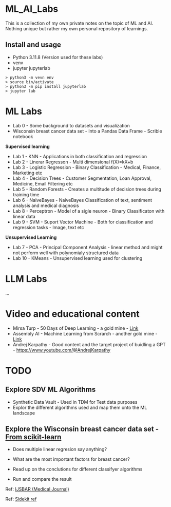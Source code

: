 # ML_AI_Labs
This is a collection of my own private notes on the topic of ML and AI. Nothing unique but rather my own personal repository of learnings.

## Install and usage

-	Python 3.11.8 (Version used for these labs)
-	venv
-	jupyter jupyterlab

```
> python3 -m vevn env
> source bin/activate
> python3 -m pip install jupyterlab
> jupyter lab
```

# ML Labs
- Lab 0 - Some background to datasets and visualization
- Wisconsin breast cancer data set - Into a Pandas Data Frame - Scrible notebook

**Supervised learning**
- Lab 1 - KNN - Applications in both classification and regression
- Lab 2 - Linerar Regresson - Multi dimensional f(X)=kX+b
- Lab 3 - Logistic Regression - Binary Classification - Medical, Finance, Marketing etc
- Lab 4 - Decision Trees - Customer Segmentation, Loan Approval, Medicine, Email Filtering etc
- Lab 5 - Random Forests - Creates a multitude of decision trees during training time
- Lab 6 - NaiveBayes - NaiveBayes Classification of text, sentiment analysis and medical diagnosis
- Lab 8 - Perceptron - Model of a sigle neuron - Binary Classificaton with linear data 
- Lab 9 - SVM - Suport Vector Machine - Both for classification and regression tasks - Image, text etc

**Unsupervised Learning**
- Lab 7 - PCA - Principal Component Analysis - linear method and might not perform well with polynomialy structured data
- Lab 10 - KMeans - Unsupervised learning used for clustering


# LLM Labs
...


# Video and educational content
- Mirsa Turp - 50 Days of Deep Learning - a gold mine - [Link](https://www.youtube.com/@misraturp/videos)
- Assembly AI - Machine Learning from Scrarch - another gold mine - [Link](https://www.youtube.com/playlist?list=PLcWfeUsAys2k_xub3mHks85sBHZvg24Jd)
- Andrej Karpathy - Good content and the target project of buidling a GPT - https://www.youtube.com/@AndrejKarpathy

# TODO

## Explore SDV ML Algorithms
- Synthetic Data Vault - Used in TDM for Test data purposes
- Explor the different algorithms used and map them onto the ML landscape

## Explore the Wisconsin breast cancer data set -  [From scikit-learn](https://scikit-learn.org/stable/)
- Does multiple linear regresion say anything?
- What are the most important factors for breast cancer?

- Read up on the conclutions for different classifyer algorithms
- Run and compare the result

Ref: [IJSBAR (Medical Journal)](https://core.ac.uk/download/pdf/387567227.pdf)

Ref: [Sidekit ref](https://scikit-learn.org/stable/datasets/toy_dataset.html#breast-cancer-dataset)